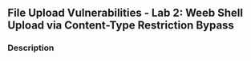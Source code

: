 ## File Upload Vulnerabilities - Lab 2: Weeb Shell Upload via Content-Type Restriction Bypass

### Description
